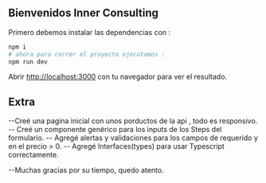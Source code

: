 
## Bienvenidos Inner Consulting

Primero debemos instalar las dependencias con :

```bash
npm i
# ahora para correr el proyecto ejecutamos : 
npm run dev 
```

Abrir [http://localhost:3000](http://localhost:3000) con tu navegador para ver el resultado.

## Extra

--Creé una pagina inicial con unos porductos de la api , todo es responsivo.
-- Creé un componente genérico para los inputs de los Steps del formulario.
-- Agregé alertas y validaciones para los campos de requerido y en el precio > 0. 
-- Agregé Interfaces(types) para usar Typescript correctamente.


--Muchas gracias por su tiempo, quedo atento.
